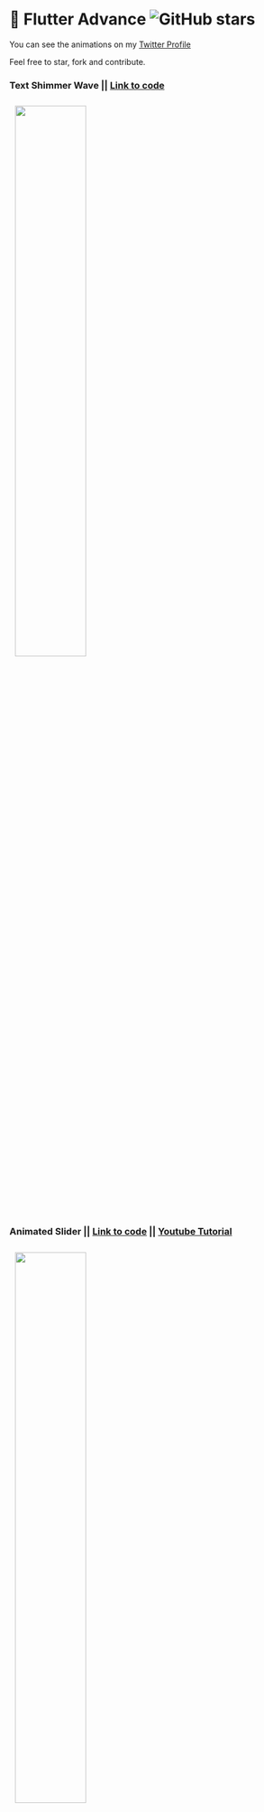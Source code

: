 # 🔐 Flutter Advance ![GitHub stars](https://img.shields.io/github/stars/cscoderr/flutter_advance?style=social)

You can see the animations on my [Twitter Profile](https://twitter.com/CsCoder_)

Feel free to star, fork and contribute.

### Text Shimmer Wave || [Link to code](https://github.com/cscoderr/flutter_advance/blob/main/lib/text_shimmer_wave.dart)

<img src="gifs/text_shimmer_wave.gif" width="50%" vspace="10" hspace="10"/>

### Animated Slider || [Link to code](https://github.com/cscoderr/flutter_advance/blob/main/lib/animated_slider/view/animated_slider_page.dart) || [Youtube Tutorial](https://youtu.be/H8tUY9F0mwE)

<img src="gifs/animated_slider.gif" width="50%" vspace="10" hspace="10"/>

### Swipe to pay || [Link to code](https://github.com/cscoderr/flutter_advance/blob/main/lib/swipe_to_pay/view/swipe_to_pay_page.dart) || [Youtube Tutorial](https://youtu.be/H8tUY9F0mwE)

<img src="gifs/slide_to_pay.gif" width="50%" vspace="10" hspace="10"/>

### Blur Animation || [Link to code](https://github.com/cscoderr/flutter_advance/blob/main/lib/blur_animation.dart)

<img src="gifs/blur_animation.gif" width="50%" vspace="10" hspace="10"/>

### Petal Menu Animation || [Link to code](https://github.com/cscoderr/flutter_advance/blob/main/lib/petal_menu.dart)

<img src="gifs/petal_menu.gif" width="50%" vspace="10" hspace="10"/>

### Rainbow Sticks Animation || [Link to code](https://github.com/cscoderr/flutter_advance/blob/main/lib/rainbow_sticks_page.dart) || [Youtube Tutorial](https://youtu.be/6lkAo-_-IME)

<img src="gifs/rainbow_sticks_animation.gif" width="50%" vspace="10" hspace="10"/>

### Telegram Theme Switcher || [Link to code](https://github.com/cscoderr/telegram_theme_switcher_animation)

<img src="gifs/telegram_theme_switcher.gif" width="50%" vspace="10" hspace="10"/>

### Animated Lock || [Link to code](https://github.com/cscoderr/flutter_advance/blob/main/lib/animated_lock.dart)

<img src="gifs/animated_lock.gif" width="50%" vspace="10" hspace="10"/>

### Animated Progress Bar || [Link to code](https://github.com/cscoderr/flutter_advance/blob/main/lib/animated_progress_bar.dart)

<img src="gifs/progress_bar.gif" width="50%" vspace="10" hspace="10"/>

### Animated Card || [Link to code](https://github.com/cscoderr/flutter_advance/blob/main/lib/animated_card.dart)

<img src="gifs/animated_card.gif" width="50%" vspace="10" hspace="10"/>

### Phone Pattern || [Link to code](https://github.com/cscoderr/flutter_advance/blob/main/lib/phone_pattern.dart)

<img src="gifs/phone_pattern.gif" width="50%" vspace="10" hspace="10"/>

### Water Wave Animation || [Link to code](https://github.com/cscoderr/flutter_advance/blob/main/lib/water_wave_animation/water_wave_animation_page.dart)

<img src="gifs/water_animation.gif" width="50%" vspace="10" hspace="10"/>

## 🤓 Developer

[<img src="https://avatars.githubusercontent.com/u/51103897?s=400&u=7284a9cfd601ac29d100fb8c88215ca454eb334c&v=4" width="150" />](https://twitter.com/CsCoder_)

### Tomiwa Idowu

<p>
<a href="https://twitter.com/cscoder_"><img src="https://github.com/aritraroy/social-icons/blob/master/twitter-icon.png?raw=true" width="50"></a>
<a href="https://linkedin.com/in/cscoder/"><img src="https://github.com/aritraroy/social-icons/blob/master/linkedin-icon.png?raw=true" width="50"></a>
</p>
